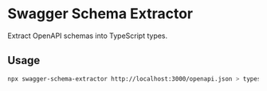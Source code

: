 # Swagger Schema Extractor
Extract OpenAPI schemas into TypeScript types.

## Usage
```bash
npx swagger-schema-extractor http://localhost:3000/openapi.json > types.ts
```
